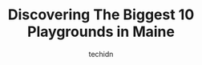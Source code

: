 ---
layout: ampstory
image: https://i0.wp.com/paketmu.com/wp-content/uploads/2023/06/carroll-park-0-in-maine-1686371762.jpeg?resize=640,853
author: techidn
featured: false
description: Explore the diverse Playground scene in Maine, home to an incredible selection of 10 establishments catering to every taste. Whether youre in search of iconic favorites or undiscovered trea
title: Discovering The Biggest 10 Playgrounds in Maine
cover:
   title: Discovering The Biggest 10 Playgrounds in Maine
   subtitle: RICKPATE
   background: https://paketmu.com/wp-content/uploads/2023/06/carroll-park-0-in-maine-1686371762.jpeg

pages: 
 - layout: thirds
   top: <h1>#1 Fort Williams Park</h1>
   bottom: "<p>This Park is absolutely beautiful. Love the Lighthouse! The View is Spectacular. They have food trucks too. My favorite was Cousins Maine Lobster Food Truck, their Lobste</p>"
   background: https://paketmu.com/wp-content/uploads/2023/06/carroll-park-1-in-maine-1686371764.jpeg
   backgroundblur: true
 - layout: thirds
   top: <h1>#2 Fort Allen Park</h1>
   bottom: "<p>Very beautiful area. If I wasnt there working (as a photographer) I could have sat there all day just watching the boats. It was extremely peaceful even with the crowd o</p>"
   background: https://paketmu.com/wp-content/uploads/2023/06/carroll-park-2-in-maine-1686371765.jpeg
   cta:
      link: https://paketmu.com/discovering-the-biggest-10-playgrounds-in-maine/
      text: Discovering The Biggest 10 Playgrounds in Maine
 - layout: thirds
   top: <h1>#3 Harbor Park</h1>
   bottom: "<p>Went for lobster fest. The vendors and lobster cooking was amazing.  Got to walk out on the dock where there was a lady on her sailboat letting people walk on it which wa</p>"
   background: https://paketmu.com/wp-content/uploads/2023/06/carroll-park-3-in-maine-1686371766.jpeg
   cta:
      link: https://paketmu.com/discovering-the-biggest-10-playgrounds-in-maine/
      text: Discovering The Biggest 10 Playgrounds in Maine
 - layout: thirds
   top: <h1>#4 Edward Payson Park</h1>
   bottom: "<p>Portland, ME 04103, United States</p>"
   background: https://images.unsplash.com/photo-1561679660-d00ee1e0dc8e?ixlib=rb-4.0.3&ixid=MnwxMjA3fDB8MHxwaG90by1wYWdlfHx8fGVufDB8fHx8&auto=format&fit=crop&w=640&h=853&q=80
   cta:
      link: https://paketmu.com/discovering-the-biggest-10-playgrounds-in-maine/
      text: Discovering The Biggest 10 Playgrounds in Maine
 - layout: thirds
   top: <h1>#5 Fort Sumner Park</h1>
   bottom: "<p>64 North St, Portland, ME 04101, United States</p>"
   background: https://images.unsplash.com/photo-1632260260864-caf7fde5ec36?ixlib=rb-4.0.3&ixid=MnwxMjA3fDB8MHxwaG90by1wYWdlfHx8fGVufDB8fHx8&auto=format&fit=crop&w=640&h=853&q=80
   cta:
      link: https://paketmu.com/discovering-the-biggest-10-playgrounds-in-maine/
      text: Discovering The Biggest 10 Playgrounds in Maine
 - layout: thirds
   top: <h1>#6 The Rumpus Room</h1>
   bottom: "<p>9 Cumberland St, Brunswick, ME 04011, United States</p>"
   background: https://images.unsplash.com/photo-1618556658017-fd9c732d1360?ixlib=rb-4.0.3&ixid=MnwxMjA3fDB8MHxwaG90by1wYWdlfHx8fGVufDB8fHx8&auto=format&fit=crop&w=640&h=853&q=80
   cta:
      link: https://paketmu.com/discovering-the-biggest-10-playgrounds-in-maine/
      text: Discovering The Biggest 10 Playgrounds in Maine
 - layout: thirds
   top: <h1>#7 Wiscasset Community Playground</h1>
   bottom: "<p>225 Gardiner Rd, Wiscasset, ME 04578, United States</p>"
   background: https://images.unsplash.com/photo-1618005182384-a83a8bd57fbe?ixlib=rb-4.0.3&ixid=MnwxMjA3fDB8MHxwaG90by1wYWdlfHx8fGVufDB8fHx8&auto=format&fit=crop&w=640&h=853&q=80
   cta:
      link: https://paketmu.com/discovering-the-biggest-10-playgrounds-in-maine/
      text: Discovering The Biggest 10 Playgrounds in Maine
 - layout: thirds
   middle: Continue reading...
   background: https://images.unsplash.com/photo-1549241520-425e3dfc01cb?ixlib=rb-4.0.3&ixid=MnwxMjA3fDB8MHxwaG90by1wYWdlfHx8fGVufDB8fHx8&auto=format&fit=crop&w=640&h=853&q=80
   cta:
      link: https://paketmu.com/discovering-the-biggest-10-playgrounds-in-maine/
      text: Discovering The Biggest 10 Playgrounds in Maine
      
---